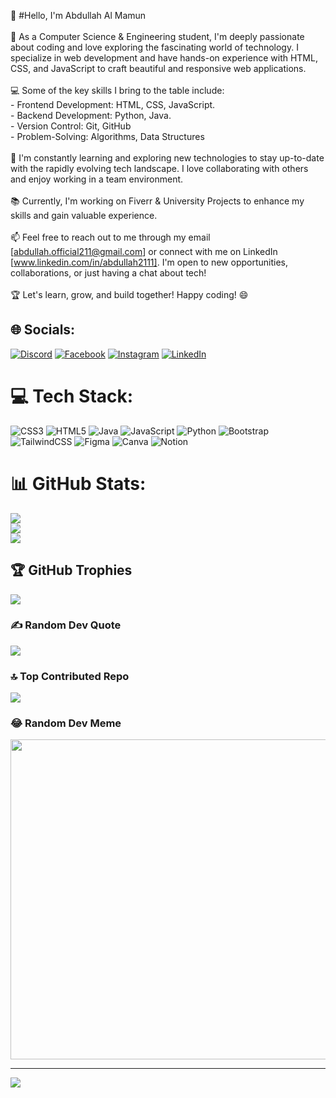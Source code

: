 👋 #Hello, I'm Abdullah Al Mamun <br><br>🚀 As a Computer Science & Engineering student, I'm deeply passionate about coding and love exploring the fascinating world of technology. I specialize in web development and have hands-on experience with HTML, CSS, and JavaScript to craft beautiful and responsive web applications.<br><br>💻 Some of the key skills I bring to the table include:<br>   - Frontend Development: HTML, CSS, JavaScript.<br>   - Backend Development: Python, Java.<br>   - Version Control: Git, GitHub<br>   - Problem-Solving: Algorithms, Data Structures<br><br>🌱 I'm constantly learning and exploring new technologies to stay up-to-date with the rapidly evolving tech landscape. I love collaborating with others and enjoy working in a team environment.<br><br>📚 Currently, I'm working on Fiverr & University Projects to enhance my skills and gain valuable experience.<br><br>📫 Feel free to reach out to me through my email [abdullah.official211@gmail.com] or connect with me on LinkedIn [www.linkedin.com/in/abdullah2111]. I'm open to new opportunities, collaborations, or just having a chat about tech!<br><br>🏆 Let's learn, grow, and build together! Happy coding! 😄


## 🌐 Socials:
[![Discord](https://img.shields.io/badge/Discord-%237289DA.svg?logo=discord&logoColor=white)](https://discord.gg/abdullah.xox) [![Facebook](https://img.shields.io/badge/Facebook-%231877F2.svg?logo=Facebook&logoColor=white)](https://facebook.com/abdullah2111261) [![Instagram](https://img.shields.io/badge/Instagram-%23E4405F.svg?logo=Instagram&logoColor=white)](https://instagram.com/_al.mamun.hridoy_) [![LinkedIn](https://img.shields.io/badge/LinkedIn-%230077B5.svg?logo=linkedin&logoColor=white)](https://linkedin.com/in/abdulllah2111) 

# 💻 Tech Stack:
![CSS3](https://img.shields.io/badge/css3-%231572B6.svg?style=for-the-badge&logo=css3&logoColor=white) ![HTML5](https://img.shields.io/badge/html5-%23E34F26.svg?style=for-the-badge&logo=html5&logoColor=white) ![Java](https://img.shields.io/badge/java-%23ED8B00.svg?style=for-the-badge&logo=java&logoColor=white) ![JavaScript](https://img.shields.io/badge/javascript-%23323330.svg?style=for-the-badge&logo=javascript&logoColor=%23F7DF1E) ![Python](https://img.shields.io/badge/python-3670A0?style=for-the-badge&logo=python&logoColor=ffdd54) ![Bootstrap](https://img.shields.io/badge/bootstrap-%23563D7C.svg?style=for-the-badge&logo=bootstrap&logoColor=white) ![TailwindCSS](https://img.shields.io/badge/tailwindcss-%2338B2AC.svg?style=for-the-badge&logo=tailwind-css&logoColor=white) 	![Figma](https://img.shields.io/badge/figma-%23F24E1E.svg?style=for-the-badge&logo=figma&logoColor=white) ![Canva](https://img.shields.io/badge/Canva-%2300C4CC.svg?style=for-the-badge&logo=Canva&logoColor=white) ![Notion](https://img.shields.io/badge/Notion-%23000000.svg?style=for-the-badge&logo=notion&logoColor=white)
# 📊 GitHub Stats:
![](https://github-readme-stats.vercel.app/api?username=abdullah2111&theme=radical&hide_border=false&include_all_commits=true&count_private=true)<br/>
![](https://github-readme-streak-stats.herokuapp.com/?user=abdullah2111&theme=radical&hide_border=false)<br/>
![](https://github-readme-stats.vercel.app/api/top-langs/?username=abdullah2111&theme=radical&hide_border=false&include_all_commits=true&count_private=true&layout=compact)

## 🏆 GitHub Trophies
![](https://github-profile-trophy.vercel.app/?username=abdullah2111&theme=discord&no-frame=false&no-bg=false&margin-w=4)

### ✍️ Random Dev Quote
![](https://quotes-github-readme.vercel.app/api?type=horizontal&theme=radical)

### 🔝 Top Contributed Repo
![](https://github-contributor-stats.vercel.app/api?username=abdullah2111&limit=5&theme=radical&combine_all_yearly_contributions=true)

### 😂 Random Dev Meme
<img src="https://rm.up.railway.app/" width="512px"/>

---
[![](https://visitcount.itsvg.in/api?id=abdullah2111&icon=0&color=0)](https://visitcount.itsvg.in)

<!-- Proudly created with GPRM ( https://gprm.itsvg.in ) -->
